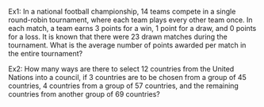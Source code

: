 Ex1: In a national football championship, 14 teams compete in a single round-robin tournament, where each team plays every other team once.
In each match, a team earns 3 points for a win, 1 point for a draw, and 0 points for a loss.
It is known that there were 23 drawn matches during the tournament.
What is the average number of points awarded per match in the entire tournament?

Ex2: How many ways are there to select 12 countries from the United Nations into a council, if 3 countries are to be chosen from a group of 45 countries, 4 countries from a group of 57 countries,
and the remaining countries from another group of 69 countries?

